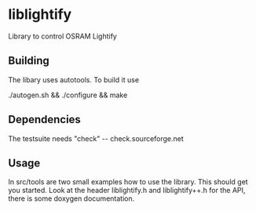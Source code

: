 # liblightify
Library to control OSRAM Lightify

## Building

The libary uses autotools. To build it use

./autogen.sh && ./configure && make

## Dependencies

The testsuite needs "check"  -- check.sourceforge.net

## Usage

In src/tools are two small examples how to use the library. This should get you started.
Look at the header liblightify.h and liblightify++.h for the API, there is some doxygen documentation.
